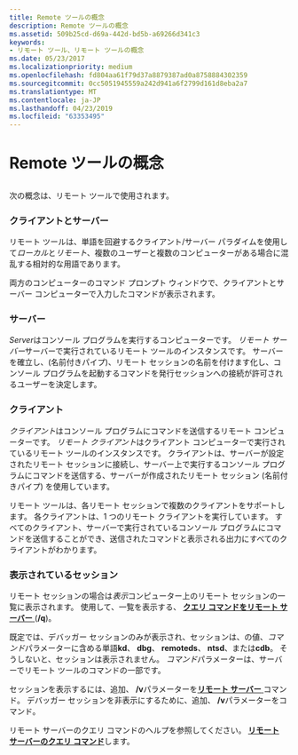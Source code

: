 ```yaml
---
title: Remote ツールの概念
description: Remote ツールの概念
ms.assetid: 509b25cd-d69a-442d-bd5b-a69266d341c3
keywords:
- リモート ツール、リモート ツールの概念
ms.date: 05/23/2017
ms.localizationpriority: medium
ms.openlocfilehash: fd804aa61f79d37a8879387ad0a8758884302359
ms.sourcegitcommit: 0cc5051945559a242d941a6f2799d161d8eba2a7
ms.translationtype: MT
ms.contentlocale: ja-JP
ms.lasthandoff: 04/23/2019
ms.locfileid: "63353495"
---
```

# <a name="remote-tool-concepts"></a>Remote ツールの概念


## <span id="ddk_remote_tool_concepts_dtools"></span><span id="DDK_REMOTE_TOOL_CONCEPTS_DTOOLS"></span>


次の概念は、リモート ツールで使用されます。

### <a name="span-idclientandserverspanspan-idclientandserverspanclient-and-server"></a><span id="client_and_server"></span><span id="CLIENT_AND_SERVER"></span>クライアントとサーバー

リモート ツールは、単語を回避するクライアント/サーバー パラダイムを使用して*ローカル*と*リモート*、複数のユーザーと複数のコンピューターがある場合に混乱する相対的な用語であります。

両方のコンピューターのコマンド プロンプト ウィンドウで、クライアントとサーバー コンピューターで入力したコマンドが表示されます。

### <a name="span-idtheserverspanspan-idtheserverspanthe-server"></a><span id="the_server"></span><span id="THE_SERVER"></span>サーバー

*Server*はコンソール プログラムを実行するコンピューターです。 *リモート サーバー*サーバーで実行されているリモート ツールのインスタンスです。 サーバーを確立し、(名前付きパイプ)、リモート セッションの名前を付けます化し、コンソール プログラムを起動するコマンドを発行セッションへの接続が許可されるユーザーを決定します。

### <a name="span-idtheclientspanspan-idtheclientspanthe-client"></a><span id="the_client"></span><span id="THE_CLIENT"></span>クライアント

*クライアント*はコンソール プログラムにコマンドを送信するリモート コンピューターです。 *リモート クライアント*はクライアント コンピューターで実行されているリモート ツールのインスタンスです。 クライアントは、サーバーが設定されたリモート セッションに接続し、サーバー上で実行するコンソール プログラムにコマンドを送信する、サーバーが作成されたリモート セッション (名前付きパイプ) を使用しています。

リモート ツールは、各リモート セッションで複数のクライアントをサポートします。 各クライアントは、1 つのリモート クライアントを実行しています。 すべてのクライアント、サーバーで実行されているコンソール プログラムにコマンドを送信することができ、送信されたコマンドと表示される出力にすべてのクライアントがわかります。

### <a name="span-idvisible-sessionspanspan-idvisiblesessionspanvisible-session"></a><span id="visible-session"></span><span id="VISIBLE_SESSION"></span>表示されているセッション

リモート セッションの場合は*表示*コンピューター上のリモート セッションの一覧に表示されます。 使用して、一覧を表示する、 [**クエリ コマンドをリモート サーバー** ](remote-server-query-command.md) (**/q**)。

既定では、デバッガー セッションのみが表示され、セッションは、の値、*コマンド*パラメーターに含める単語**kd**、 **dbg**、 **remoteds**、 **ntsd**、または**cdb**。 そうしないと、セッションは表示されません。 *コマンド*パラメーターは、サーバーでリモート ツールのコマンドの一部です。

セッションを表示するには、追加、 **/v**パラメーターを[**リモート サーバー** ](remote-server-syntax.md)コマンド。 デバッガー セッションを非表示にするために、追加、 **/v**パラメーターをコマンド。

リモート サーバーのクエリ コマンドのヘルプを参照してください。 [**リモート サーバーのクエリ コマンド**](remote-server-query-command.md)します。

 

 





